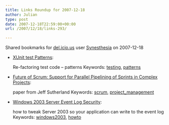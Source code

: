 ```yaml
---
title: Links Roundup for 2007-12-18
author: Julian
type: post
date: 2007-12-18T22:59:00+00:00
url: /2007/12/18/links-293/

---
```

Shared bookmarks for [del.icio.us][1] user  [Synesthesia][2] on 2007-12-18

  * [XUnit test Patterns][3]:
  
    Re-factoring test code &#8211; patterns Keywords: [testing][4], [patterns][5]
  * [Future of Scrum: Support for Parallel Pipelining of Sprints in Complex Projects][6]:
  
    paper from Jeff Sutherland Keywords: [scrum][7], [project_management][8]

<!--more-->

  * [Windows 2003 Server Event Log Security][9]:
  
    how to tweak Server 2003 so your application can write to the event log Keywords: [windows2003][10], [howto][11]

 [1]: http://del.icio.us/
 [2]: http://del.icio.us/synesthesia
 [3]: http://xunitpatterns.com/ "http://xunitpatterns.com/"
 [4]: http://del.icio.us/synesthesia/testing
 [5]: http://del.icio.us/synesthesia/patterns
 [6]: http://jeffsutherland.com/scrum/Sutherland2005FutureofScrum20050603.pdf "http://jeffsutherland.com/scrum/Sutherland2005FutureofScrum20050603.pdf"
 [7]: http://del.icio.us/synesthesia/scrum
 [8]: http://del.icio.us/synesthesia/project_management
 [9]: http://mkeadle.org/?p=88 "http://mkeadle.org/?p=88"
 [10]: http://del.icio.us/synesthesia/windows2003
 [11]: http://del.icio.us/synesthesia/howto